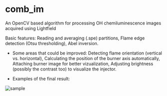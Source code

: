 # comb_im
An OpenCV based algorithm for processing OH chemiluminescence images acquired using Lightfield

Basic features: Reading and averaging (.spe) partitions, Flame edge detection (Otsu thresholding), Abel inversion.

* Some areas that could be improved: Detecting flame orientation (vertical vs. horizontal), Calculating the position of the burner axis automatically, Attaching burner image for better vizualization, Adjusting brightness (possibly the contrast too) to visualize the injector.

- Examples of the final result:

![sample](https://user-images.githubusercontent.com/88498674/129801545-d60e075c-49c9-429c-99e2-5f3bb464e539.jpg)
